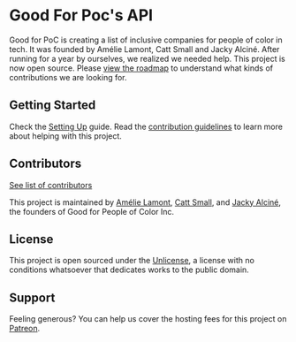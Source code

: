 # Good For Poc's API

Good for PoC is creating a list of inclusive companies for people of color in tech.
It was founded by Amélie Lamont, Catt Small and Jacky Alciné. After running for a year by
ourselves, we realized we needed help. This project is now open source. Please
[view the roadmap](https://github.com/GoodForPoC/GoodForPoC/projects/1) to understand
what kinds of contributions we are looking for.

## Getting Started
Check the [Setting Up](./SETTING_UP.markdown) guide.
Read the [contribution guidelines](https://github.com/GoodForPoC/GoodForPoC/blob/master/docs/CONTRIBUTING.md) to learn more about helping with this project.

## Contributors
[See list of contributors](https://github.com/GoodForPoC/GoodForPoC/graphs/contributors)

This project is maintained by [Amélie Lamont](https://github.com/almnt), [Catt Small](https://github.com/cattsmall), and [Jacky Alciné](https://github.com/jalcine), the founders of Good for People of Color Inc.

## License
This project is open sourced under the [Unlicense](https://github.com/GoodForPoC/GoodForPoC/blob/master/LICENSE), a license with no conditions whatsoever that dedicates works to the public domain.

## Support
Feeling generous? You can help us cover the hosting fees for this project on [Patreon](https://www.patreon.com/goodforpoc).
